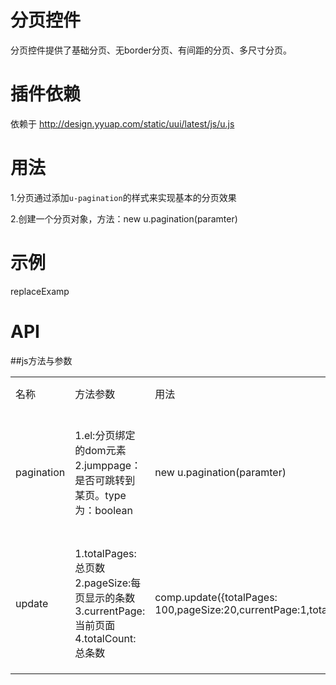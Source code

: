 # 分页控件

分页控件提供了基础分页、无border分页、有间距的分页、多尺寸分页。


# 插件依赖

依赖于 http://design.yyuap.com/static/uui/latest/js/u.js

# 用法

1.分页通过添加`u-pagination`的样式来实现基本的分页效果

2.创建一个分页对象，方法：new u.pagination(paramter)

# 示例

replaceExamp

# API
##js方法与参数
<table>
  <tbody>
  	  <tr>
	    <td>名称</td>
	    <td>方法参数</td>
	    <td>用法</td>
	    <td>描述</td>
	    <td></td>
	  </tr>
	  <tr>
	    <td>pagination</td>
	    <td>1.el:分页绑定的dom元素  2.jumppage：是否可跳转到某页。type为：boolean</td>
	    <td>new u.pagination(paramter)</td>
	    <td>创建一个分页对象</td>
	    <td></td>
	  </tr>
	  <tr>
	    <td>update</td>
	    <td>
	    	1.totalPages:总页数 
	    	2.pageSize:每页显示的条数 
	    	3.currentPage:当前页面
			4.totalCount:总条数
 		</td>
	    <td>
	    	comp.update({totalPages: 100,pageSize:20,currentPage:1,totalCount:200});
	    </td>
	    <td>更新分页的一些属性</td>
	    <td></td>
	  </tr>
	</tbody>
</table>
​	


